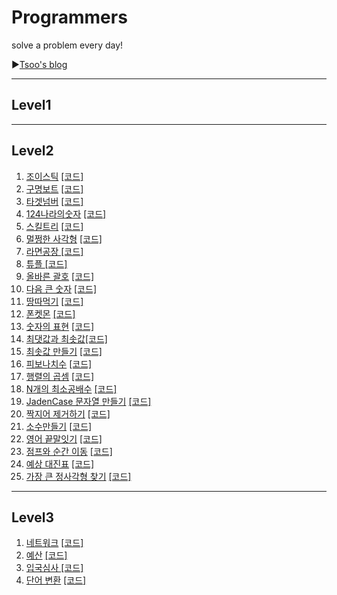# Programmers
solve a problem every day!

▶[Tsoo's blog](https://tsoo1014.tistory.com)

- - -

## Level1

- - -

## Level2

1. [조이스틱](https://tsoo1014.tistory.com/2?category=929916) [[코드]](https://github.com/taesu-park/Programmers/blob/master/level2/level2_ex01.py)
2. [구명보트](https://tsoo1014.tistory.com/3?category=929916) [[코드]](https://github.com/taesu-park/Programmers/blob/master/level2/level2_ex02.py)
3. [타겟넘버](https://tsoo1014.tistory.com/4?category=929916) [[코드]](https://github.com/taesu-park/Programmers/blob/master/level2/level2_ex03.py)
4. [124나라의숫자](https://tsoo1014.tistory.com/6?category=929916) [[코드]](https://github.com/taesu-park/Programmers/blob/master/level2/level2_ex04.py)
5. [스킬트리](https://tsoo1014.tistory.com/7?category=929916) [[코드]](https://github.com/taesu-park/Programmers/blob/master/level2/level2_ex05.py)
6. [멀쩡한 사각형](https://tsoo1014.tistory.com/8?category=929916) [[코드]](https://github.com/taesu-park/Programmers/blob/master/level2/level2_ex06.py)
7. [라면공장 ](https://tsoo1014.tistory.com/9?category=929916)[[코드]](https://github.com/taesu-park/Programmers/blob/master/level2/level2_ex07.py)
8. [튜플 ](https://tsoo1014.tistory.com/14?category=929916)[[코드]](https://github.com/taesu-park/Programmers/blob/master/level2/level2_ex08.py)
9. [올바른 괄호](https://tsoo1014.tistory.com/16?category=929916) [[코드]](https://github.com/taesu-park/Programmers/blob/master/level2/level2_ex09.py)
10. [다음 큰 숫자](https://tsoo1014.tistory.com/18?category=929916) [[코드]](https://github.com/taesu-park/Programmers/blob/master/level2/level2_ex10.py)
11. [땅따먹기](https://tsoo1014.tistory.com/20?category=929916) [[코드]](https://github.com/taesu-park/Programmers/blob/master/level2/level2_ex11.py)
12. [폰켓몬](https://tsoo1014.tistory.com/21?category=929916) [[코드]](https://github.com/taesu-park/Programmers/blob/master/level2/level2_ex12.py)
13. [숫자의 표현](https://tsoo1014.tistory.com/24?category=929916) [[코드]](https://github.com/taesu-park/Programmers/blob/master/level2/level2_ex13.py)
14. [최댓값과 최솟값](https://tsoo1014.tistory.com/26?category=929916)[[코드]](https://github.com/taesu-park/Programmers/blob/master/level2/level2_ex14.py)
15. [최솟값 만들기](https://tsoo1014.tistory.com/27?category=929916) [[코드]](https://github.com/taesu-park/Programmers/blob/master/level2/level2_ex15.py)
16. [피보나치수](https://tsoo1014.tistory.com/28?category=929916) [[코드]](https://github.com/taesu-park/Programmers/blob/master/level2/level2_ex16.py)
17. [행렬의 곱셈](https://tsoo1014.tistory.com/29?category=929916) [[코드]](https://github.com/taesu-park/Programmers/blob/master/level2/level2_ex17.py)
18. [N개의 최소공배수](https://tsoo1014.tistory.com/30?category=929916) [[코드]](https://github.com/taesu-park/Programmers/blob/master/level2/level2_ex18.py)
19. [JadenCase 문자열 만들기](https://tsoo1014.tistory.com/31?category=929916) [[코드]](https://github.com/taesu-park/Programmers/blob/master/level2/level2_ex19.py)
20. [짝지어 제거하기](https://tsoo1014.tistory.com/32?category=929916) [[코드]](https://github.com/taesu-park/Programmers/blob/master/level2/level2_ex20.py)
21. [소수만들기](https://tsoo1014.tistory.com/33?category=929916) [[코드]](https://github.com/taesu-park/Programmers/blob/master/level2/level2_ex21.py)
22. [영어 끝말잇기](https://tsoo1014.tistory.com/34?category=929916) [[코드]](https://github.com/taesu-park/Programmers/blob/master/level2/level2_ex22.py)
23. [점프와 순간 이동](https://tsoo1014.tistory.com/35?category=929916) [[코드]](https://github.com/taesu-park/Programmers/blob/master/level2/level2_ex23.py)
24. [예상 대진표](https://tsoo1014.tistory.com/36?category=929916) [[코드]](https://github.com/taesu-park/Programmers/blob/master/level2/level2_ex24.py)
25. [가장 큰 정사각형 찾기](https://tsoo1014.tistory.com/37?category=929916) [[코드]](https://github.com/taesu-park/Programmers/blob/master/level2/level2_ex25.py)

- - -

## Level3

1. [네트워크](https://tsoo1014.tistory.com/5?category=929916) [[코드]](https://github.com/taesu-park/Programmers/blob/master/level3/level3_ex01.py)
2. [예산](https://tsoo1014.tistory.com/10?category=929916) [[코드]](https://github.com/taesu-park/Programmers/blob/master/level3/level3_ex02.py)
3. [입국심사 ](https://tsoo1014.tistory.com/11?category=929916)[[코드]](https://github.com/taesu-park/Programmers/blob/master/level3/level3_ex03.py)
4. [단어 변환](https://tsoo1014.tistory.com/12?category=929916) [[코드]](https://github.com/taesu-park/Programmers/blob/master/level3/level3_ex04.py)

